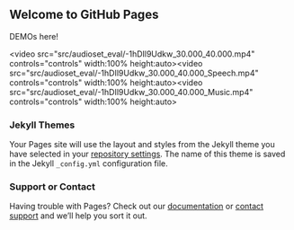 ## Welcome to GitHub Pages

DEMOs here!

<video src="src/audioset_eval/-1hDIl9Udkw_30.000_40.000.mp4" controls="controls" width:100% height:auto></video><video src="src/audioset_eval/-1hDIl9Udkw_30.000_40.000_Speech.mp4" controls="controls" width:100% height:auto></video><video src="src/audioset_eval/-1hDIl9Udkw_30.000_40.000_Music.mp4" controls="controls" width:100% height:auto></video>

### Jekyll Themes

Your Pages site will use the layout and styles from the Jekyll theme you have selected in your [repository settings](https://github.com/ligw1998/ligw1998.github.io/settings/pages). The name of this theme is saved in the Jekyll `_config.yml` configuration file.

### Support or Contact

Having trouble with Pages? Check out our [documentation](https://docs.github.com/categories/github-pages-basics/) or [contact support](https://support.github.com/contact) and we’ll help you sort it out.
